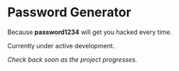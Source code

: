 # Password Generator

Because **password1234** will get you hacked every time.

Currently under active development.

_Check back soon as the project progresses._
